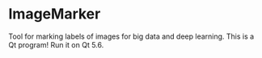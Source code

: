 # ImageMarker
Tool for marking labels of images for big data and deep learning.
This is a Qt program! Run it on Qt 5.6.
